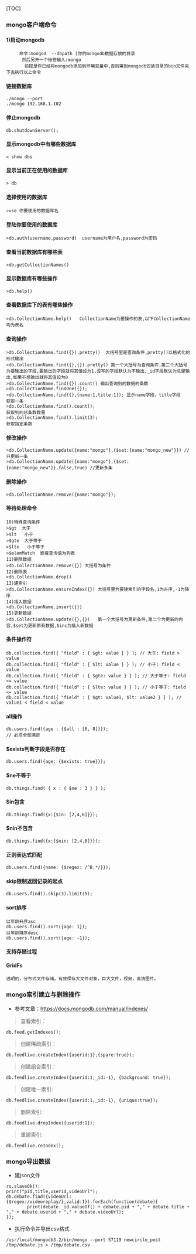 [TOC]

### mongo客户端命令

#### 1)启动mongodb
```
     命令:mongod  --dbpath [你的mongodb数据存放的目录
      然后另开一个标签输入:mongo  
       前提是你已经将mongodb添加到环境变量中,否则需到mongodb安装目录的bin文件夹下去执行以上命令
```

#### 链接数据库
```
./mongo --port
./mongo 192.168.1.102
```

#### 停止mongodb
```
db.shutdownServer();
```

#### 显示mongodb中有哪些数据库
```
> show dbs
```

#### 显示当前正在使用的数据库
```
> db
```

#### 选择使用的数据库
```
>use 你要使用的数据库名
```

#### 登陆你要使用的数据库

```
>db.auth(username,password)  username为用户名,password为密码
```

#### 查看当前数据库有哪些表

```
>db.getCollectionNames()
```

#### 显示数据库有哪些操作
```
>db.help()
```

#### 查看数据库下的表有哪些操作
```
>db.CollectionName.help()   CollectionName为要操作的表,以下CollectionName均为表名
```

#### 查询操作

```
>db.CollectionName.find({}).pretty()  大括号里是查询条件,pretty()以格式化的形式输出
>db.CollectionName.find({},{}).pretty() 第一个大括号为查询条件,第二个大括号为要输出的字段,要输出的字段就将其值设为1,没写的字段默认为不输出,_id字段默认为总是输出,如果不想输出就将其值设为0
>db.CollectionName.find({}).count() 输出查询到的数据的条数
>db.CollectionName.findOne({});
>db.CollectionName,find({},{name:1,title:1}); 显示name字段，title字段
获取一条
>db.CollectionName.find().count();
获取到的总条数数量
>db.CollectionName.find().limit(3);
获取指定条数
```

#### 修改操作
```
>db.CollectionName.update({name:"mongo"},{$set:{name:"mongo_new"}}) //只更新一条
>db.CollectionName.update({name:"mongo"},{$set:{name:"mongo_new"}},false,true) //更新多条
```

#### 删除操作
```
>db.CollectionName.remove({name:"mongo"});
```

#### 等待处理命令
```
10)特殊查询条件
>$gt  大于
>$lt   小于
>$gte  大于等于
>$lte   小于等于
>$elemMatch  嵌套查询值为列表
11)删除数据
>db.CollectionName.remove({}) 大括号为条件
12)删除表
>db.CollectionName.drop()
13)建索引
>db.CollectionName.ensureIndex({}) 大括号里为要建索引的字段名,1为升序,-1为降序
14)插入数据
>db.CollectionName.insert({})
15)更新数据
>db.CollectionName.update({},{})   第一个大括号为更新条件,第二个为更新的内容,$set为更新原有数据,$inc为插入新数据
```

#### 条件操作符
```
db.collection.find({ "field" : { $gt: value } } ); // 大于: field > value
db.collection.find({ "field" : { $lt: value } } ); // 小于: field < value
db.collection.find({ "field" : { $gte: value } } ); // 大于等于: field >= value
db.collection.find({ "field" : { $lte: value } } ); // 小于等于: field <= value
db.collection.find({ "field" : { $gt: value1, $lt: value2 } } ); // value1 < field < value
```

#### all操作
```
db.users.find({age : {$all : [6, 8]}});
// 必须全部满足
```

#### $exists判断字段是否存在
```
db.users.find({age: {$exists: true}});
```

#### $ne不等于
```
db.things.find( { x : { $ne : 3 } } );
```

#### $in包含
```
db.things.find({x:{$in: [2,4,6]}});
```

#### $nin不包含
```
db.things.find({x:{$nin: [2,4,6]}});
```

#### 正则表达式匹配
```
db.users.find({name: {$regex: /^B.*/}});
```

#### skip限制返回记录的起点
```
db.users.find().skip(3).limit(5);
```

#### sort排序
```
以年龄升序asc
db.users.find().sort({age: 1});
以年龄降序desc
db.users.find().sort({age: -1});
```

#### 支持存储过程

#### GridFs 
```
透明的，分布式文件存储，有效保存大文件对象，巨大文件，视频，高清图片。
```

### mongo索引建立与删除操作

- 参考文章：https://docs.mongodb.com/manual/indexes/

> 查看索引：
```
db.feed.getIndexes();
```
> 创建稀疏索引：
```
db.feedlive.createIndex({userid:1},{spare:true});
```
> 创建组合索引：
```
db.feedlive.createIndex({userid:1,_id:-1}, {background: true});
```
> 创建唯一索引:
```
db.feedlive.createIndex({userid:1,_id:-1}, {unique:true});
```
> 删除索引:
```
db.feedlive.dropIndex({userid:1});
```
> 重建索引:
```
db.feedlive.reIndex();
```


### mongo导出数据

- 建json文件
```
rs.slaveOk();
print("pid,title,userid,videoUrl");
db.debate.find({videoUrl:{$regex:/videoreplay/},valid:1}).forEach(function(debate){
        print(debate._id.valueOf() + debate.pid + "," + debate.title + "," + debate.userid + "," + debate.videoUrl);
});
```

- 执行命令并导出csv格式
```
/usr/local/mongodb3.2/bin/mongo --port 57119 newcircle_post /tmp/debate.js > /tmp/debate.csv
```
